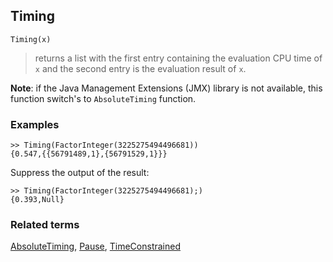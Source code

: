 ## Timing

```
Timing(x)
```

> returns a list with the first entry containing the evaluation CPU time of `x` and the second entry is the evaluation result of `x`.

**Note**: if the Java Management Extensions (JMX) library is not available, this function switch's to `AbsoluteTiming` function.

### Examples

```
>> Timing(FactorInteger(3225275494496681))
{0.547,{{56791489,1},{56791529,1}}}
```

Suppress the output of the result:

```
>> Timing(FactorInteger(3225275494496681);)
{0.393,Null}
```

### Related terms 
[AbsoluteTiming](AbsoluteTiming.md), [Pause](Pause.md), [TimeConstrained](TimeConstrained.md)


